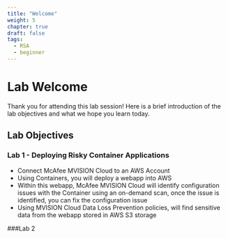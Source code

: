 ```yaml
---
title: "Welcome"
weight: 5
chapter: true
draft: false
tags:
  - RSA
  - beginner
---
```


# Lab Welcome

Thank you for attending this lab session! Here is a brief introduction of the lab objectives and what we hope you learn today. 

## Lab Objectives

### Lab 1 - Deploying Risky Container Applications
- Connect McAfee MVISION Cloud to an AWS Account
- Using Containers, you will deploy a webapp into AWS
- Within this webapp, McAfee MVISION Cloud will identify configuration issues with the Container using an on-demand scan, once the issue is identified, you can fix the configuration issue
- Using MVISION Cloud Data Loss Prevention policies, will find sensitive data from the webapp stored in AWS S3 storage 

###Lab 2 

